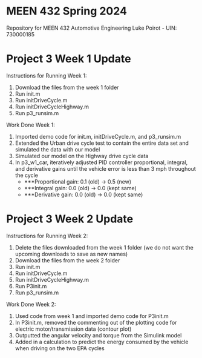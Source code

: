 # MEEN 432 Spring 2024
Repository for MEEN 432 Automotive Engineering
Luke Poirot - UIN: 730000185

# Project 3 Week 1 Update
Instructions for Running Week 1:
1. Download the files from the week 1 folder
2. Run init.m
3. Run initDriveCycle.m
4. Run initDriveCycleHighway.m
5. Run p3_runsim.m

Work Done Week 1:
1. Imported demo code for init.m, initDriveCycle.m, and p3_runsim.m
2. Extended the Urban drive cycle test to contain the entire data set and simulated the data with our model
3. Simulated our model on the Highway drive cycle data
4. In p3_w1_car, iteratively adjusted PID controller proportional, integral, and derivative gains until the vehicle error is less than 3 mph throughout the cycle
	- ***Proportional gain: 0.1 (old) -> 0.5 (new)
	- ***Integral gain:     0.0 (old) -> 0.0 (kept same)
	- ***Derivative gain:   0.0 (old) -> 0.0 (kept same)

# Project 3 Week 2 Update
Instructions for Running Week 2:
1. Delete the files downloaded from the week 1 folder (we do not want the upcoming downloads to save as new names)
2. Download the files from the week 2 folder
3. Run init.m
4. Run initDriveCycle.m
5. Run initDriveCycleHighway.m
6. Run P3init.m
7. Run p3_runsim.m

Work Done Week 2:
1. Used code from week 1 and imported demo code for P3init.m
2. In P3init.m, removed the commenting out of the plotting code for electric motor/transmission data (contour plot)
3. Outputted the angular velocity and torque from the Simulink model
4. Added in a calculation to predict the energy consumed by the vehicle when driving on the two EPA cycles
